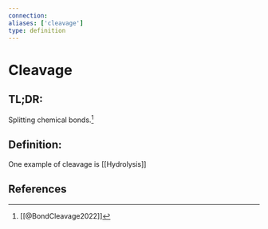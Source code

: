 ```yaml
---
connection:
aliases: ['cleavage']
type: definition
---
```


# Cleavage

## TL;DR:
Splitting chemical bonds.[^1]

## Definition:
One example of cleavage is [[Hydrolysis]]

## References

[^1]: [[@BondCleavage2022]]